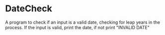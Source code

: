 # DateCheck
A program to check if an input is a valid date, checking for leap years in the process.
If the input is valid, print the date, if not print "INVALID DATE"
